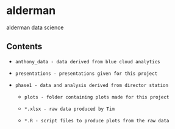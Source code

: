 # alderman
alderman data science

## Contents

* `anthony_data - data derived from blue cloud analytics`

* `presentations - presentations given for this project`

* `phase1 - data and analysis derived from director station`

  * `plots - folder containing plots made for this project`

  * `*.xlsx - raw data produced by Tim`

  * `*.R - script files to produce plots from the raw data`
